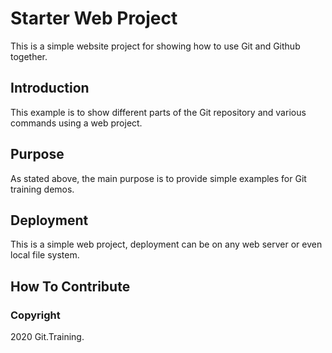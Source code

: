 # Starter Web Project

This is a simple website project for showing how to use Git and Github together.

## Introduction

This example is to show different parts of the Git repository and various commands using a web project.

## Purpose

As stated above, the main purpose is to  provide simple examples for Git training demos.

## Deployment

This is a simple web project, deployment can be on any web server or even local file system.

## How To Contribute

### Copyright

2020 Git.Training.
